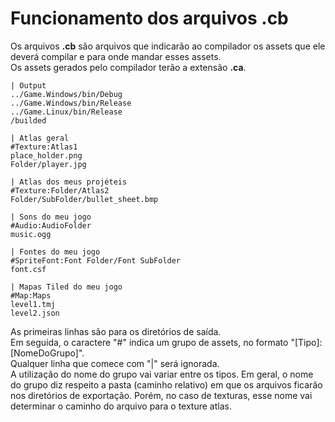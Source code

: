 # Funcionamento dos arquivos **.cb**
Os arquivos **.cb** são arquivos que indicarão ao compilador os assets que ele deverá compilar e para onde mandar esses assets.<br>
Os assets gerados pelo compilador terão a extensão **.ca**.

```
| Output
../Game.Windows/bin/Debug
../Game.Windows/bin/Release
../Game.Linux/bin/Release
/builded

| Atlas geral
#Texture:Atlas1
place_holder.png
Folder/player.jpg

| Atlas dos meus projéteis
#Texture:Folder/Atlas2
Folder/SubFolder/bullet_sheet.bmp

| Sons do meu jogo
#Audio:AudioFolder
music.ogg

| Fontes do meu jogo
#SpriteFont:Font Folder/Font SubFolder
font.csf

| Mapas Tiled do meu jogo
#Map:Maps
level1.tmj
level2.json
```

As primeiras linhas são para os diretórios de saída. <br />
Em seguida, o caractere "#" indica um grupo de assets, no formato "[Tipo]:[NomeDoGrupo]". <br />
Qualquer linha que comece com "|" será ignorada. <br />
A utilização do nome do grupo vai variar entre os tipos. Em geral, o nome do grupo diz respeito a pasta (caminho relativo) em que os arquivos ficarão nos diretórios de exportação. Porém, no caso de texturas, esse nome vai determinar o caminho do arquivo para o texture atlas.